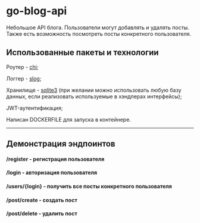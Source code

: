 ﻿# go-blog-api
Небольшое API блога. Пользователи могут добавлять и удалять посты. Также есть возможность посмотреть посты конкретного пользователя.
## Использованные пакеты и технологии
Роутер - [chi](https://github.com/go-chi/chi/);

Логгер - [slog](https://pkg.go.dev/golang.org/x/exp/slog);

Хранилище - [sqlite3](https://www.sqlite.org/) (при желании можно использовать любую базу данных, если реализовать используемые в хэндлерах интерфейсы);

JWT-аутентификация;

Написан DOCKERFILE для запуска в контейнере.

___

## Демонстрация эндпоинтов

#### /register - регистрация пользователя

#### /login - авторизация пользователя

#### /users/{login} - получить все посты конкретного пользователя

#### /post/create - создать пост

#### /post/delete - удалить пост
